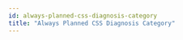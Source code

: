 ```yaml
---
id: always-planned-css-diagnosis-category
title: "Always Planned CSS Diagnosis Category"
---
```



<!-- import { CSVDataTable } from '@site/src/components/CSVDataTable';

<CSVDataTable csvUrl="https://raw.githubusercontent.com/tuva-health/readmissions/main/seeds/readmissions__always_planned_ccs_diagnosis_category.csv" /> -->